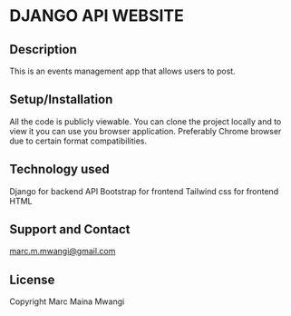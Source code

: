 # DJANGO API WEBSITE
## Description
This is an events management app that allows users to post.

## Setup/Installation
All the code is publicly viewable. You can clone the project locally and to view it you can use you browser application. Preferably Chrome browser due to certain format compatibilities.

## Technology used
Django for backend API
Bootstrap for frontend
Tailwind css for frontend
HTML

## Support and Contact
marc.m.mwangi@gmail.com

## License
Copyright Marc Maina Mwangi


